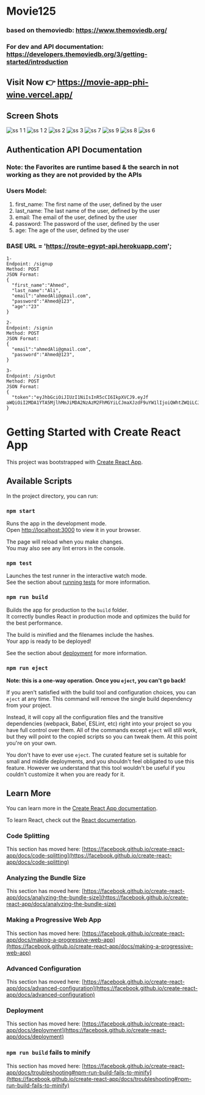 # Movie125
### based on themoviedb: https://www.themoviedb.org/
### For dev and API documentation: https://developers.themoviedb.org/3/getting-started/introduction
## Visit Now 👉 https://movie-app-phi-wine.vercel.app/
## Screen Shots
![ss 1 1](https://user-images.githubusercontent.com/61433385/202997040-c9507ad6-5031-4360-9836-0427fd94c5f7.png)
![ss 1 2](https://user-images.githubusercontent.com/61433385/202997623-2d15354e-95e5-43ea-8e4e-af9f7ead3753.png)
![ss 2](https://user-images.githubusercontent.com/61433385/202996556-e88f0c90-4c9e-4003-995b-e10eb4db92c3.png)
![ss 3](https://user-images.githubusercontent.com/61433385/202998231-c7b16f16-3e21-41f8-9956-859ebbf92f40.png)
![ss 7](https://user-images.githubusercontent.com/61433385/203423437-e9f215af-c861-460e-9e65-2cf38c69963b.png)
![ss 9](https://user-images.githubusercontent.com/61433385/203423454-52ffd90e-7cc5-40b6-80f1-7c04038eec6a.png)
![ss 8](https://user-images.githubusercontent.com/61433385/203423469-6d354f17-8b15-4bc7-9bb3-d66f723c9747.png)
![ss 6](https://user-images.githubusercontent.com/61433385/203423474-6058a72c-5ad6-4dc3-ae4e-29a3f03ac8a3.png)

## Authentication API Documentation
### Note: the Favorites are runtime based & the search in not working as they are not provided by the APIs
### Users Model:
  1) first_name: The first name of the user, defined by the user 
  2) last_name: The last name of the user, defined by the user 
  3) email: The email of the user, defined by the user 
  4) password: The password of the user, defined by the user 
  5) age: The age of the user, defined by the user 

### BASE URL = 'https://route-egypt-api.herokuapp.com';

```
1- 
Endpoint: /signup 
Method: POST 
JSON Format: 
{ 
  "first_name":"Ahmed", 
  "last_name":"Ali", 
  "email":"ahmedAli@gmail.com", 
  "password":"Ahmed@123", 
  "age":"23" 
} 

2- 
Endpoint: /signin 
Method: POST 
JSON Format: 
{ 
  "email":"ahmedAli@gmail.com", 
  "password":"Ahmed@123", 
} 

3- 
Endpoint: /signOut 
Method: POST 
JSON Format: 
{ 
  "token":"eyJhbGciOiJIUzI1NiIsInR5cCI6IkpXVCJ9.eyJf aWQiOiI2MDA1YTA5MjlhMmJiMDA2NzAzM2FhMGYiLCJmaXJzdF9uYW1lIjoiQWhtZWQiLCJsYXN0X25hbWUiOiJBYmQgQWwtTXV0aSIsImVtYWlsIjoiYWhtZWRtdXR0aUBnbWFpbC5jb20iLCJhZ2UiOjIzLCJpYXQiOjE2MTA5ODE2NjR9.En_GnIB7mk7HiaUuedf0c0PseYaaL6prBMF1vn1pyLI", 
} 
```


# Getting Started with Create React App
This project was bootstrapped with [Create React App](https://github.com/facebook/create-react-app).

## Available Scripts

In the project directory, you can run:

### `npm start`

Runs the app in the development mode.\
Open [http://localhost:3000](http://localhost:3000) to view it in your browser.

The page will reload when you make changes.\
You may also see any lint errors in the console.

### `npm test`

Launches the test runner in the interactive watch mode.\
See the section about [running tests](https://facebook.github.io/create-react-app/docs/running-tests) for more information.

### `npm run build`

Builds the app for production to the `build` folder.\
It correctly bundles React in production mode and optimizes the build for the best performance.

The build is minified and the filenames include the hashes.\
Your app is ready to be deployed!

See the section about [deployment](https://facebook.github.io/create-react-app/docs/deployment) for more information.

### `npm run eject`

**Note: this is a one-way operation. Once you `eject`, you can't go back!**

If you aren't satisfied with the build tool and configuration choices, you can `eject` at any time. This command will remove the single build dependency from your project.

Instead, it will copy all the configuration files and the transitive dependencies (webpack, Babel, ESLint, etc) right into your project so you have full control over them. All of the commands except `eject` will still work, but they will point to the copied scripts so you can tweak them. At this point you're on your own.

You don't have to ever use `eject`. The curated feature set is suitable for small and middle deployments, and you shouldn't feel obligated to use this feature. However we understand that this tool wouldn't be useful if you couldn't customize it when you are ready for it.

## Learn More

You can learn more in the [Create React App documentation](https://facebook.github.io/create-react-app/docs/getting-started).

To learn React, check out the [React documentation](https://reactjs.org/).

### Code Splitting

This section has moved here: [https://facebook.github.io/create-react-app/docs/code-splitting](https://facebook.github.io/create-react-app/docs/code-splitting)

### Analyzing the Bundle Size

This section has moved here: [https://facebook.github.io/create-react-app/docs/analyzing-the-bundle-size](https://facebook.github.io/create-react-app/docs/analyzing-the-bundle-size)

### Making a Progressive Web App

This section has moved here: [https://facebook.github.io/create-react-app/docs/making-a-progressive-web-app](https://facebook.github.io/create-react-app/docs/making-a-progressive-web-app)

### Advanced Configuration

This section has moved here: [https://facebook.github.io/create-react-app/docs/advanced-configuration](https://facebook.github.io/create-react-app/docs/advanced-configuration)

### Deployment

This section has moved here: [https://facebook.github.io/create-react-app/docs/deployment](https://facebook.github.io/create-react-app/docs/deployment)

### `npm run build` fails to minify

This section has moved here: [https://facebook.github.io/create-react-app/docs/troubleshooting#npm-run-build-fails-to-minify](https://facebook.github.io/create-react-app/docs/troubleshooting#npm-run-build-fails-to-minify)
